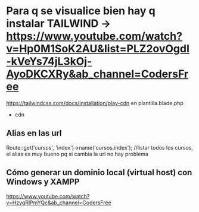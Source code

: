 # Para q se visualice bien hay q instalar TAILWIND -> https://www.youtube.com/watch?v=Hp0M1SoK2AU&list=PLZ2ovOgdI-kVeYs74jL3kOj-AyoDKCXRy&ab_channel=CodersFree

https://tailwindcss.com/docs/installation/play-cdn  en plantilla.blade.php
 - cdn <script src="https://cdn.tailwindcss.com"></script>    

## Alias en las url 

 Route::get('cursos', 'index')->name('cursos.index'); //listar todos los cursos, el alias es muy bueno pq si cambia la url no hay problema

## Cómo generar un dominio local (virtual host) con Windows y XAMPP

https://www.youtube.com/watch?v=HzygRlPmYQc&ab_channel=CodersFree